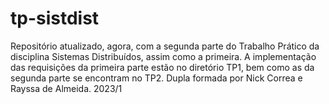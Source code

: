 # tp-sistdist
Repositório atualizado, agora, com a segunda parte do Trabalho Prático da disciplina Sistemas Distribuídos, assim como a primeira. A implementação das requisições da primeira parte estão no diretório TP1, bem como as da segunda parte se encontram no TP2. Dupla formada por Nick Correa e Rayssa de Almeida. 2023/1
